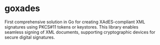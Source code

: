 # goxades
First comprehensive solution in Go for creating XAdES-compliant XML signatures using PKCS#11 tokens or keystores. This library enables seamless signing of XML documents, supporting cryptographic devices for secure digital signatures.

